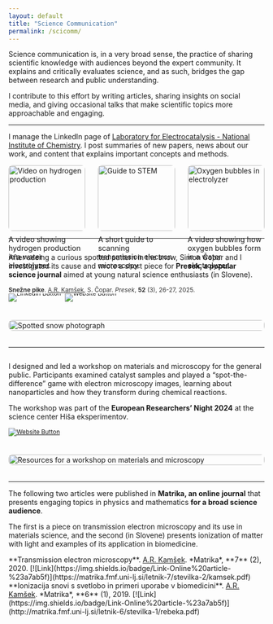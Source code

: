 ```yaml
---
layout: default
title: "Science Communication"
permalink: /scicomm/
---
```


<style>
  /* Flip only on desktop so the second row shows image | text there,
     while mobile keeps text → image for readability. */
  @media (min-width: 900px) {
    .flip-on-desktop { flex-direction: row-reverse; }
  }
</style>

Science communication is, in a very broad sense, the practice of sharing scientific knowledge with audiences beyond the expert community. It explains and critically evaluates science, and as such, bridges the gap between research and public understanding. 

I contribute to this effort by writing articles, sharing insights on social media, and giving occasional talks that make scientific topics more approachable and engaging.

---

I manage the LinkedIn page of [Laboratory for Electrocatalysis - National Institute of Chemistry](https://www.linkedin.com/company/electrocat-lab/). I post summaries of new papers, news about our work, and content that explains important concepts and methods. 


<div style="display: flex; flex-wrap: wrap; gap: 1rem; justify-content: space-between;">

  <!-- Featured Post 1 -->
  <div style="flex: 1 1 30%; max-width: 30%;">
    <a href="https://www.linkedin.com/feed/update/urn:li:activity:7343168674108702721/" target="_blank" rel="noopener noreferrer">
      <img src="/assets/img/250624 HER video thumbnail.png" alt="Video on hydrogen production" style="width: 100%; border-radius: 8px;" />
    </a>
    <p style="margin-top: 0.5rem; font-size: 0.9rem;">
      A video showing hydrogen production in a water electrolyzer. 
    </p>
  </div>

  <!-- Featured Post 2 -->
  <div style="flex: 1 1 30%; max-width: 30%;">
    <a href="https://www.linkedin.com/feed/update/urn:li:activity:7353348162410942464/" target="_blank" rel="noopener noreferrer">
      <img src="/assets/img/250722 STEM carousel preview.png" alt="Guide to STEM" style="width: 100%; border-radius: 8px;" />
    </a>
    <p style="margin-top: 0.5rem; font-size: 0.9rem;">
      A short guide to scanning transmission electron microscopy.
    </p>
  </div>

  <!-- Featured Post 3 -->
  <div style="flex: 1 1 30%; max-width: 30%;">
    <a href="https://www.linkedin.com/feed/update/urn:li:activity:7348689909118840835/" target="_blank" rel="noopener noreferrer">
      <img src="/assets/img/250709 OER video thumbnail.png" alt="Oxygen bubbles in electrolyzer" style="width: 100%; border-radius: 8px;" />
    </a>
    <p style="margin-top: 0.5rem; font-size: 0.9rem;">
      A video showing how oxygen bubbles form in a water electrolyzer.
    </p>
  </div>

</div>

---

<div style="display: flex; flex-wrap: wrap; gap: 1.5rem; align-items: center; margin-bottom: 2rem;">
  <!-- Left column -->
  <div style="flex: 1.3; min-width: 280px;">
    <p>After seeing a curious spotted pattern in the snow, Simon Čopar and I investigated its cause and wrote a short piece for <b>Presek, a popular science journal</b> aimed at young natural science enthusiasts (in Slovene). </p>
    <p style="font-size: 0.85em; color: #333;">
  <b>Snežne pike</b>. <u>A.R. Kamšek</u>, S. Čopar. <i>Presek</i>, <b>52</b> (3), 26-27, 2025. 
  <span style="display: inline-flex; gap: .5rem; vertical-align: middle;">
    <a href="https://www.linkedin.com/feed/update/urn:li:activity:7307710277716774913/"
       style="text-decoration: none; display: inline-block; line-height: 0;">
      <img src="https://img.shields.io/badge/View%20Post-LinkedIn-blue" alt="LinkedIn Button">
    </a>
    <a href="http://www.presek.si/arhiv.php?letnik=52&stevilka=3/"
       style="text-decoration: none; display: inline-block; line-height: 0;">
      <img src="https://img.shields.io/badge/Link-Journal%20website-%23a7ab5f" alt="Website Button">
    </a>
  </span>
</p>
  </div>

  <!-- Right column -->
  <div style="flex: 1; min-width: 280px;">
    <a href="https://www.linkedin.com/feed/update/urn:li:activity:7307710277716774913">
      <img src="/assets/img/fotografija-pike-landscape.jpg"
     alt="Spotted snow photograph"
     style="width: min(80vw, 100%); height: auto; display: block; margin-inline: auto; border-radius: 8px;">
    </a>
  </div>
</div>

---

<div class="flip-on-desktop" style="display: flex; flex-wrap: wrap; gap: 1.5rem; align-items: flex-start; margin-bottom: 2rem;">
  <!-- Left column (text first in DOM so mobile shows text above image) -->
  <div style="flex: 1.3; min-width: 280px;">
    <p>I designed and led a workshop on materials and microscopy for the general public. Participants examined catalyst samples and played a &ldquo;spot-the-difference&rdquo; game with electron microscopy images, learning about nanoparticles and how they transform during chemical reactions.</p>
    <p>The workshop was part of the <b>European Researchers’ Night 2024</b> at the science center Hiša eksperimentov.</p>
    <p style="font-size: 0.85em; color: #333;">
      <a href="https://www.nocmoc.eu/2024.html">
        <img src="https://img.shields.io/badge/Link-Event%20website-%23a7ab5f" alt="Website Button">
      </a>
    </p>
  </div>

  <!-- Right column (image) -->
  <div style="flex: 1; min-width: 280px;">
    <a href="https://www.nocmoc.eu/2024.html">
      <img src="/assets/img/he-delavnica.jpg"
     alt="Resources for a workshop on materials and microscopy"
     style="width: min(80vw, 100%); height: auto; display: block; margin-inline: auto; border-radius: 8px;">
    </a>
  </div>
</div>

---

The following two articles were published in **Matrika, an online journal** that presents engaging topics in physics and mathematics **for a broad science audience**. 

The first is a piece on transmission electron microscopy and its use in materials science, and the second (in Slovene) presents ionization of matter with light and examples of its application in biomedicine.

<span class="reference">
**Transmission electron microscopy**. 
<u>A.R. Kamšek</u>. *Matrika*, **7** (2), 2020.
  [![Link](https://img.shields.io/badge/Link-Online%20article-%23a7ab5f)](https://matrika.fmf.uni-lj.si/letnik-7/stevilka-2/kamsek.pdf)
</span>

<span class="reference">
**Ionizacija snovi s svetlobo in primeri uporabe v biomedicini**. 
<u>A.R. Kamšek</u>. *Matrika*, **6** (1), 2019.
  [![Link](https://img.shields.io/badge/Link-Online%20article-%23a7ab5f)](http://matrika.fmf.uni-lj.si/letnik-6/stevilka-1/rebeka.pdf)
</span>

